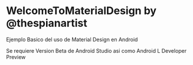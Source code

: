 WelcomeToMaterialDesign
by @thespianartist
=======================

Ejemplo Basico del uso de Material Design en Android

Se requiere Version Beta de Android Studio asi como Android L Developer Preview
